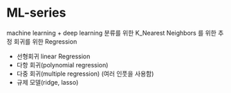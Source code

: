 # ML-series
machine learning + deep learning
분류를 위한 K_Nearest Neighbors 를 위한 추정
회귀를 위한 Regression
- 선형회귀 linear Regression
- 다항 회귀(polynomial regression)
- 다중 회귀(multiple regression) (여러 인풋을 사용함)
- 규제 모델(ridge, lasso)
